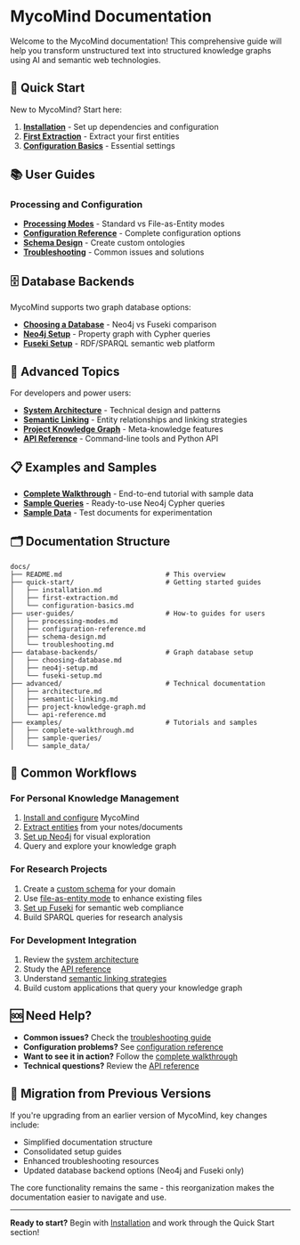 # MycoMind Documentation

Welcome to the MycoMind documentation! This comprehensive guide will help you transform unstructured text into structured knowledge graphs using AI and semantic web technologies.

## 🚀 Quick Start

New to MycoMind? Start here:

1. **[Installation](quick-start/installation.md)** - Set up dependencies and configuration
2. **[First Extraction](quick-start/first-extraction.md)** - Extract your first entities
3. **[Configuration Basics](quick-start/configuration-basics.md)** - Essential settings

## 📚 User Guides

### Processing and Configuration
- **[Processing Modes](user-guides/processing-modes.md)** - Standard vs File-as-Entity modes
- **[Configuration Reference](user-guides/configuration-reference.md)** - Complete configuration options
- **[Schema Design](user-guides/schema-design.md)** - Create custom ontologies
- **[Troubleshooting](user-guides/troubleshooting.md)** - Common issues and solutions

## 🗄️ Database Backends

MycoMind supports two graph database options:

- **[Choosing a Database](database-backends/choosing-database.md)** - Neo4j vs Fuseki comparison
- **[Neo4j Setup](database-backends/neo4j-setup.md)** - Property graph with Cypher queries
- **[Fuseki Setup](database-backends/fuseki-setup.md)** - RDF/SPARQL semantic web platform

## 🔧 Advanced Topics

For developers and power users:

- **[System Architecture](advanced/architecture.md)** - Technical design and patterns
- **[Semantic Linking](advanced/semantic-linking.md)** - Entity relationships and linking strategies
- **[Project Knowledge Graph](advanced/project-knowledge-graph.md)** - Meta-knowledge features
- **[API Reference](advanced/api-reference.md)** - Command-line tools and Python API

## 📋 Examples and Samples

- **[Complete Walkthrough](examples/complete-walkthrough.md)** - End-to-end tutorial with sample data
- **[Sample Queries](examples/sample-queries/)** - Ready-to-use Neo4j Cypher queries
- **[Sample Data](examples/sample_data/)** - Test documents for experimentation


## 🗂️ Documentation Structure

```
docs/
├── README.md                          # This overview
├── quick-start/                       # Getting started guides
│   ├── installation.md
│   ├── first-extraction.md
│   └── configuration-basics.md
├── user-guides/                       # How-to guides for users
│   ├── processing-modes.md
│   ├── configuration-reference.md
│   ├── schema-design.md
│   └── troubleshooting.md
├── database-backends/                 # Graph database setup
│   ├── choosing-database.md
│   ├── neo4j-setup.md
│   └── fuseki-setup.md
├── advanced/                          # Technical documentation
│   ├── architecture.md
│   ├── semantic-linking.md
│   ├── project-knowledge-graph.md
│   └── api-reference.md
├── examples/                          # Tutorials and samples
│   ├── complete-walkthrough.md
│   ├── sample-queries/
│   └── sample_data/
```

## 🎯 Common Workflows

### For Personal Knowledge Management
1. [Install and configure](quick-start/installation.md) MycoMind
2. [Extract entities](quick-start/first-extraction.md) from your notes/documents
3. [Set up Neo4j](database-backends/neo4j-setup.md) for visual exploration
4. Query and explore your knowledge graph

### For Research Projects
1. Create a [custom schema](user-guides/schema-design.md) for your domain
2. Use [file-as-entity mode](user-guides/processing-modes.md) to enhance existing files
3. [Set up Fuseki](database-backends/fuseki-setup.md) for semantic web compliance
4. Build SPARQL queries for research analysis

### For Development Integration
1. Review the [system architecture](advanced/architecture.md)
2. Study the [API reference](advanced/api-reference.md)
3. Understand [semantic linking strategies](advanced/semantic-linking.md)
4. Build custom applications that query your knowledge graph

## 🆘 Need Help?

- **Common issues?** Check the [troubleshooting guide](user-guides/troubleshooting.md)
- **Configuration problems?** See [configuration reference](user-guides/configuration-reference.md)
- **Want to see it in action?** Follow the [complete walkthrough](examples/complete-walkthrough.md)
- **Technical questions?** Review the [API reference](advanced/api-reference.md)

## 🔄 Migration from Previous Versions

If you're upgrading from an earlier version of MycoMind, key changes include:

- Simplified documentation structure
- Consolidated setup guides
- Enhanced troubleshooting resources
- Updated database backend options (Neo4j and Fuseki only)

The core functionality remains the same - this reorganization makes the documentation easier to navigate and use.

---

**Ready to start?** Begin with [Installation](quick-start/installation.md) and work through the Quick Start section!